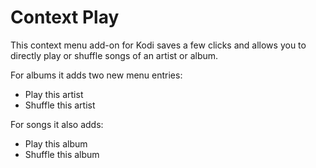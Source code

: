 # Context Play
This context menu add-on for Kodi saves a few clicks and allows you to directly play or shuffle songs of an artist or album.

For albums it adds two new menu entries:
* Play this artist
* Shuffle this artist

For songs it also adds:
* Play this album
* Shuffle this album
